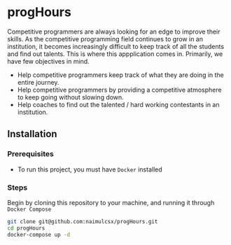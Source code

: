 # progHours

Competitive programmers are always looking for an edge to improve their skills. As the competitive programming field continues to grow in an institution, it becomes increasingly difficult to keep track of all the students and find out talents. This is where this appplication comes in. Primarily, we have few objectives in mind.

- Help competitive programmers keep track of what they are doing in the entire journey.
- Help competitive programmers by providing a competitive atmosphere to keep going without slowing down.
- Help coaches to find out the talented / hard working contestants in an institution.


## Installation

### Prerequisites

* To run this project, you must have `Docker` installed

### Steps

Begin by cloning this repository to your machine, and running it through `Docker Compose`

```bash
git clone git@github.com:naimulcsx/progHours.git
cd progHours
docker-compose up -d
```
